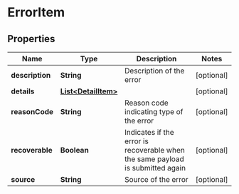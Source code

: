 
# ErrorItem

## Properties
Name | Type | Description | Notes
------------ | ------------- | ------------- | -------------
**description** | **String** | Description of the error |  [optional]
**details** | [**List&lt;DetailItem&gt;**](DetailItem.md) |  |  [optional]
**reasonCode** | **String** | Reason code indicating type of the error |  [optional]
**recoverable** | **Boolean** | Indicates if the error is recoverable when the same payload is submitted again |  [optional]
**source** | **String** | Source of the error |  [optional]



